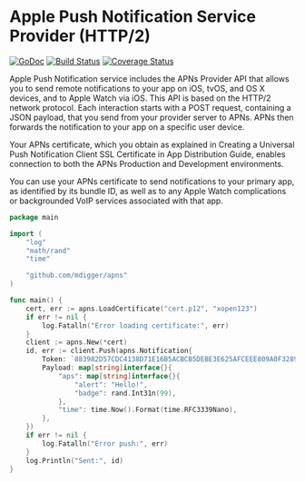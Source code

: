# Apple Push Notification Service Provider (HTTP/2)

[![GoDoc](https://godoc.org/github.com/mdigger/apns?status.svg)](https://godoc.org/github.com/mdigger/apns)
[![Build Status](https://travis-ci.org/mdigger/apns.svg)](https://travis-ci.org/mdigger/apns)
[![Coverage Status](https://coveralls.io/repos/github/mdigger/apns/badge.svg)](https://coveralls.io/github/mdigger/apns?branch=master)

Apple Push Notification service includes the APNs Provider API that allows you to send remote notifications to your app on iOS, tvOS, and OS X devices, and to Apple Watch via iOS. This API is based on the HTTP/2 network protocol. Each interaction starts with a POST request, containing a JSON payload, that you send from your provider server to APNs. APNs then forwards the notification to your app on a specific user device.

Your APNs certificate, which you obtain as explained in Creating a Universal Push Notification Client SSL Certificate in App Distribution Guide, enables connection to both the APNs Production and Development environments.

You can use your APNs certificate to send notifications to your primary app, as identified by its bundle ID, as well as to any Apple Watch complications or backgrounded VoIP services associated with that app.

```go
package main

import (
	"log"
	"math/rand"
	"time"

	"github.com/mdigger/apns"
)

func main() {
	cert, err := apns.LoadCertificate("cert.p12", "xopen123")
	if err != nil {
		log.Fatalln("Error loading certificate:", err)
	}
	client := apns.New(*cert)
	id, err := client.Push(apns.Notification{
		Token: `883982D57CDC4138D71E16B5ACBCB5DEBE3E625AFCEEE809A0F32895D2EA9D51`,
		Payload: map[string]interface{}{
			"aps": map[string]interface{}{
				"alert": "Hello!",
				"badge": rand.Int31n(99),
			},
			"time": time.Now().Format(time.RFC3339Nano),
		},
	})
	if err != nil {
		log.Fatalln("Error push:", err)
	}
	log.Println("Sent:", id)
}
```
